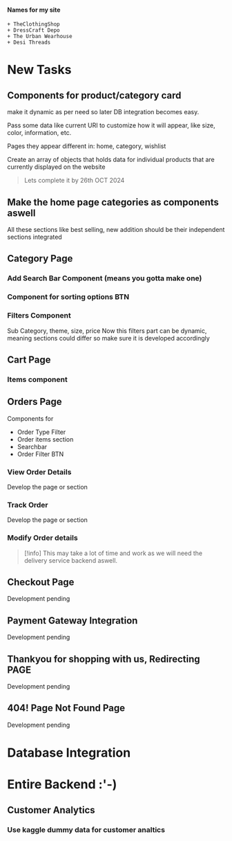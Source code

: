 

#### Names for my site
    + TheClothingShop
    + DressCraft Depo
    + The Urban Wearhouse
    + Desi Threads



# New Tasks

## Components for product/category card 
make it dynamic as per need so later DB integration becomes easy.

Pass some data like current URI to customize how it will appear, like size, color, information, etc.

Pages they appear different in: home, category, wishlist

Create an array of objects that holds data for individual products that are currently displayed on the website
>Lets complete it by 26th OCT 2024

## Make the home page categories as components aswell
All these sections like best selling, new addition should be their independent sections integrated 

## Category Page

### Add Search Bar Component (means you gotta make one)

### Component for sorting options BTN

### Filters Component
Sub Category, theme, size, price
Now this filters part can be dynamic, meaning sections could differ so make sure it is developed accordingly



## Cart Page

### Items component



## Orders Page
Components for 
- Order Type Filter
- Order items section
- Searchbar 
- Order Filter BTN

### View Order Details
Develop the page or section

### Track Order
Develop the page or section

### Modify Order details
>[!info]
>This may take a lot of time and work as we will need the delivery service backend aswell.


## Checkout Page
Development pending

## Payment Gateway Integration
Development pending

## Thankyou for shopping with us, Redirecting PAGE
Development pending

## 404! Page Not Found Page
Development pending




# Database Integration

# Entire Backend :'-)
## Customer Analytics
### Use kaggle dummy data for customer analtics